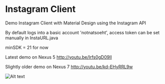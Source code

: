 Instagram Client
===============

Demo Instagram Client with Material Design using the Instagram API

By default logs into a basic account 'notnatsoeht', access token can be set manually in InstaURL.java

minSDK = 21 for now

Latest demo on Nexus 5 http://youtu.be/Irfs0gD09lI

Slightly older demo on Nexus 7 http://youtu.be/kd-EHyRRL9w

![Alt text](http://i.imgur.com/IU4yV2F.jpg?raw=true "Screenshots")
